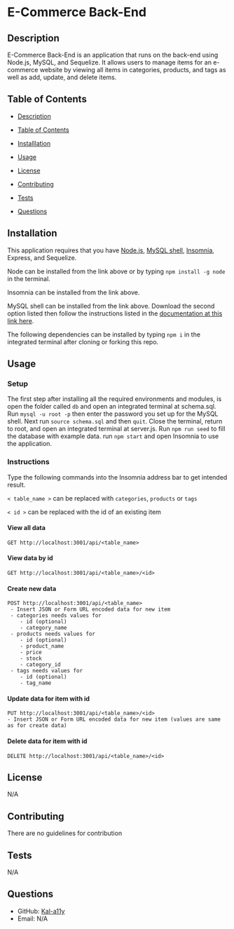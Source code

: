 
  # E-Commerce Back-End

  ## Description

  E-Commerce Back-End is an application that runs on the back-end using Node.js, MySQL, and Sequelize. It allows users to manage items for an e-commerce website by viewing all items in categories, products, and tags as well as add, update, and delete items.

  ## Table of Contents 

  - [Description](#description)

  - [Table of Contents](#table-of-contents)

  - [Installlation](#installlation)

  - [Usage](#usage)

  - [License](#license)

  - [Contributing](#contributing)

  - [Tests](#tests)

  - [Questions](#questions) 


  ## Installation

  This application requires that you have [Node.js](https://nodejs.org/en/), [MySQL shell](https://dev.mysql.com/downloads/installer/), [Insomnia](https://insomnia.rest/download), Express, and Sequelize. 
  
  Node can be installed from the link above or by typing `npm install -g node` in the terminal. 
  
  Insomnia can be installed from the link above.

  MySQL shell can be installed from the link above. Download the second option listed then follow the instructions listed in the [documentation at this link here](https://coding-boot-camp.github.io/full-stack/mysql/mysql-installation-guide). 
  
  The following dependencies can be installed by typing `npm i` in the integrated terminal after cloning or forking this repo.

  ## Usage

  ### Setup 

  The first step after installing all the required environments and modules, is open the folder called `db` and open an integrated terminal at schema.sql. Run `mysql -u root -p` then enter the password you set up for the MySQL shell. Next run `source schema.sql` and then `quit`. Close the terminal, return to root, and open an integrated terminal at server.js. Run `npm run seed` to fill the database with example data. run `npm start` and open Insomnia to use the application. 

  ### Instructions
  Type the following commands into the Insomnia address bar to get intended result.
  
  `< table_name >` can be replaced with `categories`, `products` or `tags`
  
  `< id >` can be replaced with the id of an existing item


  #### View all data 
    GET http://localhost:3001/api/<table_name> 

  #### View data by id 
    GET http://localhost:3001/api/<table_name>/<id>
  #### Create new data
    POST http://localhost:3001/api/<table_name>
     - Insert JSON or Form URL encoded data for new item
     - categories needs values for
        - id (optional)
        - category_name
     - products needs values for
        - id (optional)
        - product_name
        - price
        - stock
        - category_id
     - tags needs values for
        - id (optional)
        - tag_name
     
  #### Update data for item with id
    PUT http://localhost:3001/api/<table_name>/<id>
    - Insert JSON or Form URL encoded data for new item (values are same as for create data)

  #### Delete data for item with id
    DELETE http://localhost:3001/api/<table_name>/<id>
    
  ## License

  N/A

  ## Contributing

  There are no guidelines for contribution

  ## Tests

  N/A

  ## Questions

  - GitHub: [Kal-a11y](https://github.com/Kal-a11y/)
  - Email: N/A

  